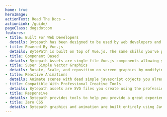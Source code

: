 ```yaml
---
home: true
heroImage:
actionText: Read The Docs →
actionLink: /guide/
pageClass: dogsdotcom
features:
- title: Built For Web Developers
  details: Bytepath has been designed to be used by web developers and makes the assumption that you have no experience with computer graphics.
- title: Powered By Vue.js
  details: BytePath is built on top of Vue.js. The same skills you've perfected to make awesome websites can now be used to create computer graphics. Anything you can do in vue, you can do here (slots, $emit, Mouse/Keyboard Events, props, mixins, etc) 
- title: Component Based
  details: Bytepath Assets are single file Vue.js components allowing you to store your art, code, and animations in a single reusable module. Create new assets by composing assets together like "Russian Nesting Dolls" 
- title: Super Simple Vector Graphics
  details: Rotate, Scale, and reposition on screen graphics by modifying prop values. Art assets will automatically redraw after any change of position
- title: Reactive Animations
  details: Animate scenes with dead simple javascript objects you already know how to write. Animations will automatically update when the :keyframe prop of a component changes 
- title: Compatible With Professional Creative Tools
  details: Bytepath assets are SVG files you create using the professional tools you know and love (Illustrator, Affinity Designer, Inkscape, etc) No art skills? Use NPM, Yarn, etc to install community made assets that you can re-purpose for use in your own projects. 
- title: Responsive 
  details: Bytepath provides tools to help you provide a great experience with any device.   
- title: Zero CSS
  details: Bytepath graphics and animation are built entirely using Javascript. No CSS required whatsoever (Unless you want to!)
---
```

<ClientOnly>
<HomePage />
</ClientOnly>
